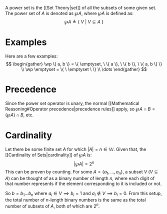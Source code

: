 A power set is the [[Set Theory|set]] of all the subsets of some given set. The power set of $A$ is denoted as $\wp A$, where $\wp A$ is defined as: $$\wp A \triangleq \{ \ V \ | \ V \subseteq A \ \}$$
# Examples
Here are a few examples:
$$
\begin{gather}
\wp \{ a, b \} = \{ \emptyset, \ \{ a \}, \ \{ b \}, \ \{ a, b \} \} \\
\wp \emptyset = \{ \ \emptyset \ \} \\
\dots
\end{gather}
$$
# Precedence
Since the power set operator is unary, the normal [[Mathematical Reasoning#Operator precedence|precedence rules]] apply, so $\wp A \cap B = (\wp A) \cap B$, etc.

# Cardinality
Let there be some finite set $A$ for which $|A| = n \in \mathbb{W}$. Given that, the [[Cardinality of Sets|cardinality]] of $\wp A$ is: $$|\wp A| = 2^n$$
This can be proven by counting. For some $A = \{ a_1, \dots, a_n \}$, a subset $V$ ($V \subseteq A$) can be thought of as a binary number of length $n$, where each digit of that number represents if the element corresponding to it is included or not.

So $b = b_1\dots b_n$ where $a_i \in V \implies b_i = 1$ and $a_i \notin V \implies b_i = 0$. From this setup, the total number of $n$-length binary numbers is the same as the total number of subsets of $A$, both of which are $2^n$.

